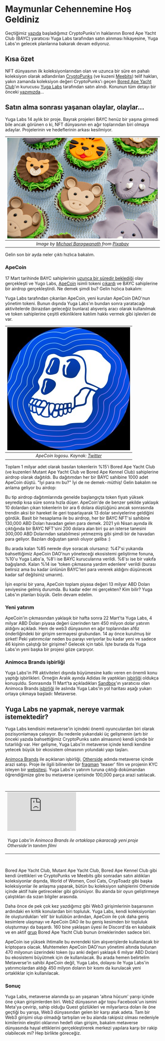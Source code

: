 # Maymunlar Cehennemine Hoş Geldiniz
Geçtiğimiz [yazıda](/genel/2022/03/30/maymunlar-istilasi.html) başladığımız CryptoPunks'ın haklarının Bored Ape Yacht Club (BAYC) yaratıcısı Yuga Labs tarafından satın alınması hikayesine, Yuga Labs'ın gelecek planlarına bakarak devam ediyoruz. 

## Kısa özet
NFT dünyasının ilk koleksiyonlarından olan ve uzunca bir süre en pahalı koleksiyon olarak adlandırılan [CryptoPunks](https://cryptopunks.app/) (ve kuzeni [Meebits](https://www.larvalabs.com/project/meebits)) telif hakları, yakın zamanda koleksiyon değeri CryptoPunks'ı geçen [Bored Ape Yacht Club](https://boredapeyachtclub.com/#/)'ın kurucusu [Yuga Labs](https://yuga.com/) tarafından satın alındı. Konunun tüm detayı bir önceki [yazımızda](/genel/2022/03/30/maymunlar-istilasi.html)... 

## Satın alma sonrası yaşanan olaylar, olaylar... 
Yuga Labs 14 aylık bir proje. Bayrak projeleri BAYC henüz bir yaşına girmedi bile ancak görünen o ki, NFT dünyasının en ağır toplarından biri olmaya adaylar. Projelerinin ve hedeflerinin arkası kesilmiyor. 

|![ape_cookie](/assets/cakes-618102_800.jpg)|
|:--:| 
| *Image by [Michael Baragwanath](https://pixabay.com/users/envasa-679813/) from [Pixabay](https://pixabay.com/)*|

Gelin son bir ayda neler çıktı hızlıca bakalım. 

### ApeCoin
17 Mart tarihinde BAYC sahiplerinin [uzunca bir süredir beklediği](https://www.theblockcrypto.com/linked/119966/bored-ape-yacht-club-plans-to-launch-its-own-token-in-q1-of-2022) olay gerçekleşti ve Yugo Labs, [ApeCoin](https://apecoin.com/) isimli tokeni [çıkardı](https://twitter.com/apecoin/status/1504201556165644298) ve BAYC sahiplerine bir airdrop gerçekleştirdi. Ne demek şimdi bu? Gelin hızlıca bakalım: 

Yuga Labs tarafından çıkarılan ApeCoin, yeni kurulan ApeCoin DAO'nun yönetim tokeni. Bunun dışında Yuga Labs'ın bundan sonra yaratacağı aktivitelerde (birazdan geleceğiz bunlara) alışveriş aracı olarak kullanılmak ve token sahiplerine çeşitli etkinliklere katılım hakkı vermek gibi işlevleri de var. 

|![ape_coin_logo](/assets/apecoin_logo.jpg)|
|:--:| 
| *ApeCoin logosu. Kaynak: [Twitter](https://twitter.com/apecoin)*|

Toplam 1 milyar adet olarak basılan tokenlerin %15'i Bored Ape Yacht Club (ve kuzenleri Mutant Ape Yacht Club ve Bored Ape Kennel Club) sahiplerine airdrop olarak dağıtıldı. Bu dağıtımdan her bir BAYC sahibine 1000 adet ApeCoin düştü. "İyi para mı bu?" İyi de ne demek - müthiş! Gelin bakalım ne anlama geliyor bu airdop:

Bu tip airdrop dağıtımlarında genelde başlangıçta token fiyatı yüksek seyredip kısa süre sonra hızla düşer. ApeCoin'de de benzer şekilde yaklaşık 10 dolardan çıkan tokenlerin bir ara 6 dolara düştüğünü ancak sonrasında trendin aksi bir hareket ile geri toparlayarak 13 dolar seviyelerine geldiğini gördük. Basit bir hesaplama ile bu airdrop, her bir BAYC NFT'si sahibine 130,000 ABD Doları havadan gelen para demek. 2021 yılı Nisan ayında ilk çıktığında bir BAYC NFT'sini 200 dolara alan biri şu an isterse tanesini 300,000 ABD Dolarından satabilmesi yetmezmiş gibi şimdi bir de havadan para geliyor. Bazıları doğuştan şanslı oluyor galiba :)

Bu arada kalan %85 nerede diye soracak olursanız: %47'si yukarıda bahsettiğimiz ApeCoin DAO'nun yöneteceği ekosistemi geliştirme fonuna, %10'u Yuga Labs'a, %8'i ise BAYC kurucularına verildi. %6'sı ise bir vakıfa bağışlandı. Kalan %14 ise 'token çıkmasına yardım edenlere' verildi (burası belirsiz ama bu kadar ünlünün BAYC'leri para vererek aldığını düşünecek kadar saf değilsiniz umarım). 

İşin esprisi bir yana, ApeCoin toplam piyasa değeri 13 milyar ABD Doları seviyesine gelmiş durumda. Bu kadar eder mi gerçekten? Kim bilir? Yuga Labs'ın planları büyük. Gelin devam edelim. 

### Yeni yatırım
ApeCoin'in çıkmasından yaklaşık bir hafta sonra 22 Mart'ta Yuga Labs, 4 milyar ABD Doları piyasa değeri üzerinden tam 450 milyon dolar yatırım aldığını açıkladı. Hem de web3 dünyasının en ağır toplarından a16z önderliğindeki bir girişim sermayesi grubundan. 14 ay önce kurulmuş bir şirket! Peki yatırımcılar neden bu parayı veriyorlar bu kadar yeni ve sadece 46 kişinin çalıştığı bir girişime? Gelecek için tabii. İşte burada da Yuga Labs'ın yeni başka bir projesi göze çarpıyor. 

### Animoca Brands işbirliği
Yuga Labs'in PR aktiviteleri dışında büyümesine katkı veren en önemli konu yaptığı işbirlikleri. Örneğin Aralık ayında Adidas ile yaptıkları [işbirliği](https://cryptobriefing.com/the-metaverse-is-cool-now-so-adidas-bought-bored-ape-nft/) oldukça konuşuldu. Sonrasında 11 Mart'ta açıkladıkları [Sandbox](https://www.sandbox.game/en/)'ın yaratıcısı olan Animoca Brands [işbirliği](https://twitter.com/BoredApeYC/status/1502056861624946688) ile aslında Yuga Labs'in yol haritası aşağı yukarı ortaya çıkmaya başladı: Metaverse. 

## Yuga Labs ne yapmak, nereye varmak istemektedir?

Yuga Labs kendisini metaverse'in içindeki önemli oyunculardan biri olarak pozisyonlamaya çalışıyor. Bu nedenle yukarıdaki üç gelişmenin (artı bir önceki yazıda bahsettiğimiz CryptoPunks satın almasının) kendi içinde bir tutarlılığı var. Her gelişme, Yuga Labs'in metaverse içinde kendi kendine yetecek büyük bir ekosistem olmasının yolundaki yapı taşları. 

[Animoca Brands](https://www.animocabrands.com/) ile açıklanan işbirliği, [Otherside](https://somethingisbrewing.xyz/) adında metaverse içinde arazi satışı. Proje ile ilgili bilinenler bir [fragman](https://www.youtube.com/watch?v=qt1equGhkQE) 'teaser' film ve projenin KYC isteyen bir [websitesi](https://somethingisbrewing.xyz/). Yuga Labs'ın yatırım turuna çıktığı dokümandan öğrendiğimize göre bu metaverse içerisinde 100,000 parça arazi satılacak. 

&nbsp;

<table><tr>
<td style="width:50%">
<iframe width="224" height="126" src="https://www.youtube.com/fMsfHRtr-8w" frameborder="0" allowfullscreen></iframe></td></tr>
<tr>
<td style="width:50%; vertical-align:top; font: italic">
<p><em>Yuga Labs'in Animoca Brands ile ortaklaşa çıkaracağı yeni proje Otherside'in tanıtım filmi</em></p>
</td></tr> 
</table>

&nbsp;

Bored Ape Yacht Club, Mutant Ape Yacht Club, Bored Ape Kennel Club gibi kendi ürettikleri ve CryptoPunks ve Meebits gibi sonradan satın aldıkları koleksiyonlar dışında, World of Women, Cool Cats, CrypToadz gibi başka koleksiyonlar ile anlaşma yaparak, bütün bu koleksiyon sahiplerini Otherside içinde aktif hale getirecekler gibi görünüyor. Bu alanda bir oyun geliştirmeye çalıştıkları da sızan bilgiler arasında. 

Daha önce de pek çok kez yazdığımız gibi Web3 girişimlerinin başarısının ardındaki en kritik konulardan biri topluluk. Yuga Labs, kendi koleksiyonları ile oluşturdukları 'elit' bir kulübün ardından, ApeCoin ile çok daha geniş kesimlere ulaşmayı ve ApeCoin DAO ile bu geniş kesimden bir topluluk oluşturmayı da başardı. 160 bine yaklaşan üyesi ile Discord'da en kalabalık ve en aktif [grup](https://discord.com/invite/3P5K3dzgdB) Bored Ape Yacht Club bunun örneklerinden sadece biri. 

ApeCoin ise yüksek ihtimalle bu evrendeki tüm alışverişlerde kullanılacak bir kriptopara olacak. Muhtemelen ApeCoin DAO'nun yönetimi altında bulunan 470 milyonun üzerindeki token (şu anki değeri yaklaşık 6 milyar ABD Doları) bu ekosistemi büyütmek için de kullanılacak. Bu arada hemen belirtelim Metaverse'in sahibi ApeCoin değil, Yuga Labs, dolayısı ile Yuga Labs'in yatırımcılardan aldığı 450 milyon doların bir kısmı da kurulacak yeni ortaklıklar için kullanılacak. 

### Sonuç 

Yuga Labs, metaverse alanında şu an yaşanan 'altına hücum' yarışı içinde öne çıkan girişimlerden biri. Web2 dünyasının ağır topu Facebook'un ismini Meta'ya çevirip, sahip olduğu Quest gözlükleri ve milyarlarca doları ile öne geçtiği bu yarışa, Web3 dünyasından gelen bir karşı atak adeta. Tam bir Web3 girişimi olup olmadığı tartışılan ve bu alanda rakipsiz olması nedeniyle kimilerinin eleştiri oklarının hedefi olan girişim, bakalım metaverse dünyasında hayal ettiklerini gerçekleştirerek merkezi yapılara karşı bir rakip olabilecek mi? Hep birlikte göreceğiz. 
